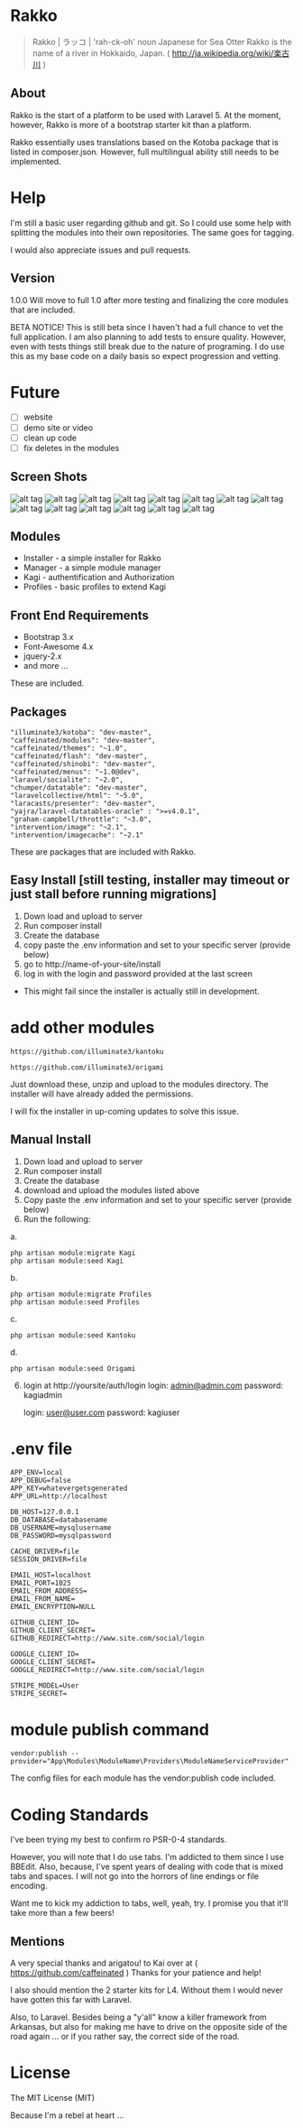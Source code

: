 # Rakko

> Rakko | ラッコ | 'rah-ck-oh'
> noun
> Japanese for Sea Otter
> Rakko is the name of a river in Hokkaido, Japan. ( http://ja.wikipedia.org/wiki/楽古川 )


## About
Rakko is the start of a platform to be used with Laravel 5.
At the moment, however, Rakko is more of a bootstrap starter kit than a platform.


Rakko essentially uses translations based on the Kotoba package that is listed in composer.json.
However, full multilingual ability still needs to be implemented.


# Help
I'm still a basic user regarding github and git.
So I could use some help with splitting the modules into their own repositories.
The same goes for tagging.


I would also appreciate issues and pull requests.


## Version
1.0.0
Will move to full 1.0 after more testing and finalizing the core modules that are included.

BETA NOTICE!
This is still beta since I haven't had a full chance to vet the full application.
I am also planning to add tests to ensure quality.
However, even with tests things still break due to the nature of programing.
I do use this as my base code on a daily basis so expect progression and vetting.


# Future
- [ ] website
- [ ] demo site or video
- [ ] clean up code
- [ ] fix deletes in the modules

## Screen Shots

![alt tag](https://raw.github.com/illuminate3/rakko/master/public/images/screenshots/welcome.png)
![alt tag](https://raw.github.com/illuminate3/rakko/master/public/images/screenshots/installer.png)
![alt tag](https://raw.github.com/illuminate3/rakko/master/public/images/screenshots/main_page.png)
![alt tag](https://raw.github.com/illuminate3/rakko/master/public/images/screenshots/multi_lingual.png)
![alt tag](https://raw.github.com/illuminate3/rakko/master/public/images/screenshots/social_login.png)
![alt tag](https://raw.github.com/illuminate3/rakko/master/public/images/screenshots/admin_dash.png)
![alt tag](https://raw.github.com/illuminate3/rakko/master/public/images/screenshots/modules.png)
![alt tag](https://raw.github.com/illuminate3/rakko/master/public/images/screenshots/themes.png)
![alt tag](https://raw.github.com/illuminate3/rakko/master/public/images/screenshots/users.png)
![alt tag](https://raw.github.com/illuminate3/rakko/master/public/images/screenshots/user_info.png)
![alt tag](https://raw.github.com/illuminate3/rakko/master/public/images/screenshots/edit_user.png)
![alt tag](https://raw.github.com/illuminate3/rakko/master/public/images/screenshots/edit_role.png)
![alt tag](https://raw.github.com/illuminate3/rakko/master/public/images/screenshots/permissions.png)
![alt tag](https://raw.github.com/illuminate3/rakko/master/public/images/screenshots/profile.png)


## Modules
* Installer - a simple installer for Rakko
* Manager - a simple module manager
* Kagi - authentification and Authorization
* Profiles - basic profiles to extend Kagi


## Front End Requirements
* Bootstrap 3.x
* Font-Awesome 4.x
* jquery-2.x
* and more ...

These are included.


## Packages
```
"illuminate3/kotoba": "dev-master",
"caffeinated/modules": "dev-master",
"caffeinated/themes": "~1.0",
"caffeinated/flash": "dev-master",
"caffeinated/shinobi": "dev-master",
"caffeinated/menus": "~1.0@dev",
"laravel/socialite": "~2.0",
"chumper/datatable": "dev-master",
"laravelcollective/html": "~5.0",
"laracasts/presenter": "dev-master",
"yajra/laravel-datatables-oracle" : ">=v4.0.1",
"graham-campbell/throttle": "~3.0",
"intervention/image": "~2.1",
"intervention/imagecache": "~2.1"
```

These are packages that are included with Rakko.


## Easy Install [still testing, installer may timeout or just stall before running migrations]

1. Down load and upload to server
2. Run composer install
3. Create the database
4. copy paste the .env information and set to your specific server (provide below)
5. go to http://name-of-your-site/install
6. log in with the login and password provided at the last screen


* This might fail since the installer is actually still in development.


# add other modules

```
https://github.com/illuminate3/kantoku

https://github.com/illuminate3/origami
```

Just download these, unzip and upload to the modules directory.
The installer will have already added the permissions.

I will fix the installer in up-coming updates to solve this issue.



## Manual Install

1. Down load and upload to server
2. Run composer install
3. Create the database
4. download and upload the modules listed above
5. Copy paste the .env information and set to your specific server (provide below)
6. Run the following:

a.
```
php artisan module:migrate Kagi
php artisan module:seed Kagi
```
b.
```
php artisan module:migrate Profiles
php artisan module:seed Profiles
```
c.
```
php artisan module:seed Kantoku
```
d.
```
php artisan module:seed Origami
```

6. login at http://yoursite/auth/login
	login:		admin@admin.com
	password:	kagiadmin

	login:		user@user.com
	password:	kagiuser


# .env file
```
APP_ENV=local
APP_DEBUG=false
APP_KEY=whatevergetsgenerated
APP_URL=http://localhost

DB_HOST=127.0.0.1
DB_DATABASE=databasename
DB_USERNAME=mysqlusername
DB_PASSWORD=mysqlpassword

CACHE_DRIVER=file
SESSION_DRIVER=file

EMAIL_HOST=localhost
EMAIL_PORT=1025
EMAIL_FROM_ADDRESS=
EMAIL_FROM_NAME=
EMAIL_ENCRYPTION=NULL

GITHUB_CLIENT_ID=
GITHUB_CLIENT_SECRET=
GITHUB_REDIRECT=http://www.site.com/social/login

GOOGLE_CLIENT_ID=
GOOGLE_CLIENT_SECRET=
GOOGLE_REDIRECT=http://www.site.com/social/login

STRIPE_MODEL=User
STRIPE_SECRET=
```

# module publish command
```
vendor:publish --provider="App\Modules\ModuleName\Providers\ModuleNameServiceProvider"
```
The config files for each module has the vendor:publish code included.

# Coding Standards
I've been trying my best to confirm ro PSR-0-4 standards.

However, you will note that I do use tabs. I'm addicted to them since I use BBEdit. Also,
because, I've spent years of dealing with code that is mixed tabs and spaces.
I will not go into the horrors of line endings or file encoding.

Want me to kick my addiction to tabs, well, yeah, try.
I promise you that it'll take more than a few beers!


## Mentions
A very special thanks and arigatou! to Kai over at ( https://github.com/caffeinated )
Thanks for your patience and help!

I also should mention the 2 starter kits for L4. Without them I would never have gotten this far with Laravel.

Also, to Laravel. Besides being a "y'all" know a killer framework from Arkansas,
but also for making me have to drive on the opposite side of the road again ... or if you rather say,
the correct side of the road.


# License
The MIT License (MIT)

Because I'm a rebel at heart ...
